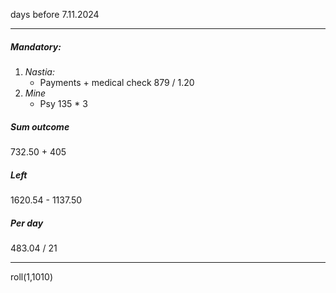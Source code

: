 days before 7.11.2024
___
##### Mandatory:
1. _Nastia:_
	* Payments + medical check
		879 / 1.20 
1. _Mine_
	* Psy
		135 * 3

##### Sum outcome
732.50 + 405

##### Left
1620.54 - 1137.50

##### Per day
483.04 / 21
___
roll(1,1010)




